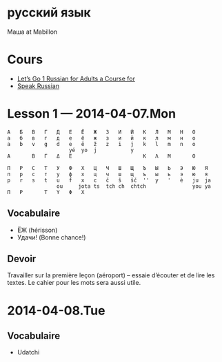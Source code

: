 русский язык
============

Маша at Mabillon

# Cours

 * [Let’s Go 1 Russian for Adults a Course for](https://docs.google.com/file/d/0B9BvHYjyeIQgVmd4UHRVUlkwQjA)
 * [Speak Russian](http://speak-russian.cie.ru)

# Lesson 1 — 2014-04-07.Mon

```
А   Б   В   Г   Д   Е   Ё   Ж   З   И   Й   К   Л   М   Н   О
а   б   в   г   д   е   ё   ж   з   и   й   к   л   м   н   о
a   b   v   g   d   e   ë   ž   z   i   j   k   l   m   n   o
                    yé  yo  j           y
Α       Β   Γ   Δ   Ε                       Κ   Λ   Μ       Ο
```
```
П   Р   С   Т   У   Ф   Х   Ц   Ч   Ш   Щ   Ъ   Ы   Ь   Э   Ю   Я
п   р   с   т   у   ф   х   ц   ч   ш   щ   ъ   ы   ь   э   ю   я
p   r   s   t   u   f   x   c   č   š   šč  ''  y   '   è   ju  ja
                ou     jota ts  tch ch  chtch               you ya
Π   Ρ       Τ   Υ   Φ   Χ
```

## Vocabulaire

 * ЁЖ (hérisson)
 * Удачи! (Bonne chance!)

## Devoir

Travailler sur la première leçon (aéroport) – essaie d’écouter et de lire les
textes.  Le cahier pour les mots sera aussi utile.

# 2014-04-08.Tue

## Vocabulaire

 * Udatchi

